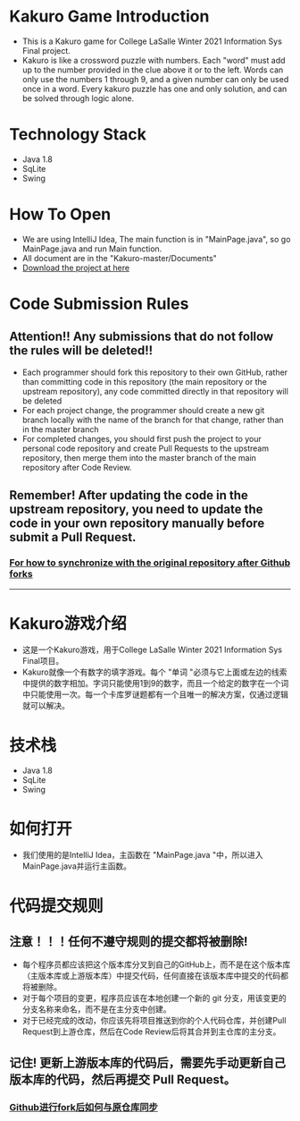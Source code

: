 # Kakuro Game Introduction
- This is a Kakuro game for College LaSalle Winter 2021 Information Sys Final project.
- Kakuro is like a crossword puzzle with numbers. Each "word" must add up to the number provided in the clue above it or to the left. Words can only use the numbers 1 through 9, and a given number can only be used once in a word. Every kakuro puzzle has one and only solution, and can be solved through logic alone.

# Technology Stack
- Java 1.8
- SqLite
- Swing

# How To Open
- We are using IntelliJ Idea, The main function is in "MainPage.java", so go MainPage.java and run Main function.
- All document are in the "Kakuro-master/Documents"
- [Download the project at here](https://github.com/ZhangPluto/Kakuro.git)

# Code Submission Rules
## Attention!! Any submissions that do not follow the rules will be deleted!!
- Each programmer should fork this repository to their own GitHub, rather than committing code in this repository (the main repository or the upstream repository), any code committed directly in that repository will be deleted
- For each project change, the programmer should create a new git branch locally with the name of the branch for that change, rather than in the master branch
- For completed changes, you should first push the project to your personal code repository and create Pull Requests to the upstream repository, then merge them into the master branch of the main repository after Code Review.
## Remember! After updating the code in the upstream repository, you need to update the code in your own repository manually before submit a Pull Request.
### [For how to synchronize with the original repository after Github forks](https://github.com/selfteaching/the-craft-of-selfteaching/issues/67)
---
# Kakuro游戏介绍
- 这是一个Kakuro游戏，用于College LaSalle Winter 2021 Information Sys Final项目。
- Kakuro就像一个有数字的填字游戏。每个 "单词 "必须与它上面或左边的线索中提供的数字相加。字词只能使用1到9的数字，而且一个给定的数字在一个词中只能使用一次。每一个卡库罗谜题都有一个且唯一的解决方案，仅通过逻辑就可以解决。

# 技术栈
- Java 1.8
- SqLite
- Swing

# 如何打开
- 我们使用的是IntelliJ Idea，主函数在 "MainPage.java "中，所以进入MainPage.java并运行主函数。


# 代码提交规则
## 注意！！！任何不遵守规则的提交都将被删除!
- 每个程序员都应该把这个版本库分叉到自己的GitHub上，而不是在这个版本库（主版本库或上游版本库）中提交代码，任何直接在该版本库中提交的代码都将被删除。
- 对于每个项目的变更，程序员应该在本地创建一个新的 git 分支，用该变更的分支名称来命名，而不是在主分支中创建。
- 对于已经完成的改动，你应该先将项目推送到你的个人代码仓库，并创建Pull Request到上游仓库，然后在Code Review后将其合并到主仓库的主分支。
## 记住! 更新上游版本库的代码后，需要先手动更新自己版本库的代码，然后再提交 Pull Request。
### [Github进行fork后如何与原仓库同步](https://github.com/selfteaching/the-craft-of-selfteaching/issues/67)
